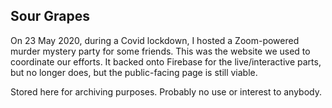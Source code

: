 ## Sour Grapes

On 23 May 2020, during a Covid lockdown, I hosted a Zoom-powered murder mystery party for some friends. This was the website we used to coordinate our efforts. It backed onto Firebase for the live/interactive parts, but no longer does, but the public-facing page is still viable.

Stored here for archiving purposes. Probably no use or interest to anybody.
